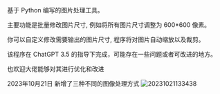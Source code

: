 基于 Python 编写的图片处理工具。

主要功能是批量修改图片尺寸, 例如将所有图片尺寸调整为 600*600 像素。

你可以自定义修改需要输出的图片尺寸, 程序将对图片自动缩放以及裁剪。


该程序在 ChatGPT 3.5 的指导下完成，可能存在一些问题或者可改进的地方。

也欢迎大佬能够对其进行优化和改进




2023年10月21日
新增了三种不同的图像处理方式
![20231021133438](https://github.com/ChongXG/Image-Processor/assets/134478616/df319b7f-12c9-4846-8a4f-f8e7433b1a42)

